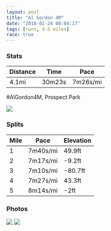 ```yaml
---
layout: post
title: "Al Gordon 4M"
date: "2018-02-24 08:04:17"
tags: [runs, 4-5 miles]
race: true
---
```


### Stats

| Distance | Time | Pace |
|----------|------|------|
|4.1mi|30m23s|7m26s/mi|

#AlGordon4M, Prospect Park

<img src='https://maps.googleapis.com/maps/api/staticmap?maptype=roadmap&path=enc:endwFninbMsH{B{BgEo@_TqOxD}KjNaH~AcHqB}C`Dh@dEfKbIrRz@nMnLpHvOnC~@tCeAdCmKhHuK`M{@jG}EdKTxCmFaHsReDuQ_FkFaHaB_QvD_PxIh@bVdLbG&key=AIzaSyC1MId7bFpkLXNAaYhBSTb8jLyiSqzbDtM&size=800x800&markers=color:yellow|label:S|40.66035,-73.97032&markers=color:green|label:F|40.660199999999996,-73.97050999999999'>

### Splits

| Mile | Pace | Elevation |
|------|------|-----------|
|1|7m40s/mi|49.9ft|
|2|7m17s/mi|-9.2ft|
|3|7m10s/mi|-80.7ft|
|4|7m27s/mi|43.3ft|
|5|8m14s/mi|-2ft|

### Photos
<img src='https://dgtzuqphqg23d.cloudfront.net/u_ZYtLxhmR_thj5irb7zMsFLpgiz1w_zLaSdu-NmSuQ-768x593.jpg'>

<img src='https://dgtzuqphqg23d.cloudfront.net/7l8t9CLAdAaYBOJXXIbpjJx6pFM7jrFZlV0SfTAu3Yg-768x768.jpg'>
